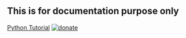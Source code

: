## This is for documentation purpose only
[Python Tutorial](https://intro2py.netlify.app/)
[![donate](
https://brianmacdonald.github.io/Ethonate/svg/eth-donate-blue.svg)](
https://brianmacdonald.github.io/Ethonate/address#0x67511559FB1A76682C18d6db94898097aCE78257)
